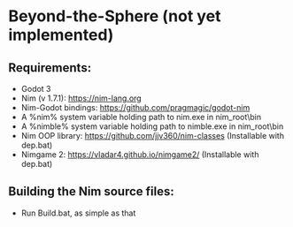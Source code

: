 # Beyond-the-Sphere (not yet implemented)
## Requirements:
- Godot 3
- Nim (v 1.7.1): https://nim-lang.org
- Nim-Godot bindings: https://github.com/pragmagic/godot-nim
- A %nim% system variable holding path to nim.exe in nim_root\bin
- A %nimble% system variable holding path to nimble.exe in nim_root\bin
- Nim OOP library: https://github.com/jjv360/nim-classes (Installable with dep.bat)
- Nimgame 2: https://vladar4.github.io/nimgame2/ (Installable with dep.bat)
## Building the Nim source files:
- Run Build.bat, as simple as that

